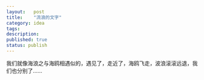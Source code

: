 ```yaml
---
layout:   post
title:    "流浪的文字"
category: idea
tags:     
description: 
published: true
status: publish
---
```


我们就像海浪之与海鸥相遇似的，遇见了，走近了，海鸥飞走，波浪滚滚远退，我们也分别了......